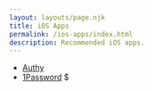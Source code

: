 ```yaml
---
layout: layouts/page.njk
title: iOS Apps
permalink: /ios-apps/index.html
description: Recommended iOS apps.
---
```


- [Authy](https://authy.com)
- [1Password](https://1password.com) $

